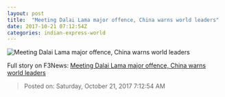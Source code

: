 ```yaml
---
layout: post
title:  "Meeting Dalai Lama major offence, China warns world leaders"
date: 2017-10-21 07:12:54Z
categories: indian-express-world
---
```


![Meeting Dalai Lama major offence, China warns world leaders](http://images.indianexpress.com/2017/10/da1.jpg?w=759)




Full story on F3News: [Meeting Dalai Lama major offence, China warns world leaders](http://www.f3nws.com/n/VYquQB)

> Posted on: Saturday, October 21, 2017 7:12:54 AM
